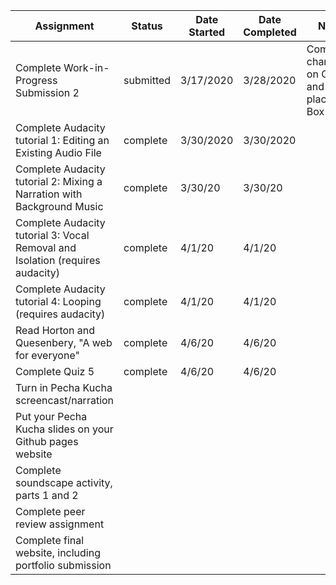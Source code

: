 | Assignment | Status | Date Started | Date Completed | Notes |
|---|---|---|---|---|
| Complete Work-in-Progress Submission 2 | submitted | 3/17/2020 | 3/28/2020 | Committed changes on Github and placed link Box folder|
| Complete Audacity tutorial 1: Editing an Existing Audio File | complete | 3/30/2020| 3/30/2020 |
| Complete Audacity tutorial 2: Mixing a Narration with Background Music  | complete | 3/30/20 | 3/30/20 |
| Complete Audacity tutorial 3: Vocal Removal and Isolation (requires audacity) |complete | 4/1/20 | 4/1/20 |
| Complete Audacity tutorial 4: Looping (requires audacity) | complete | 4/1/20 | 4/1/20 |
| Read Horton and Quesenbery, "A web for everyone" |complete | 4/6/20 | 4/6/20 |
| Complete Quiz 5 | complete | 4/6/20 | 4/6/20 |
| Turn in Pecha Kucha screencast/narration | | | |
| Put your Pecha Kucha slides on your Github pages website | | | |
| Complete soundscape activity, parts 1 and 2  | | | |
| Complete peer review assignment | | | |
| Complete final website, including portfolio submission  | | | |
